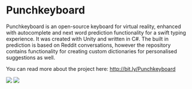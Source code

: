 # Punchkeyboard

Punchkeyboard is an open-source keyboard for virtual reality, enhanced with autocomplete and next word prediction functionality for a swift typing experience. It was created with Unity and written in C#. The built in prediction is based on Reddit conversations, however the repository contains functionality for creating custom dictionaries for personalised suggestions as well.

You can read more about the project here: http://bit.ly/Punchkeyboard

![](Demo/Punchkeyboard_Prediction.gif?raw=true)
![](Demo/Punchkeyboard.gif?raw=true)
